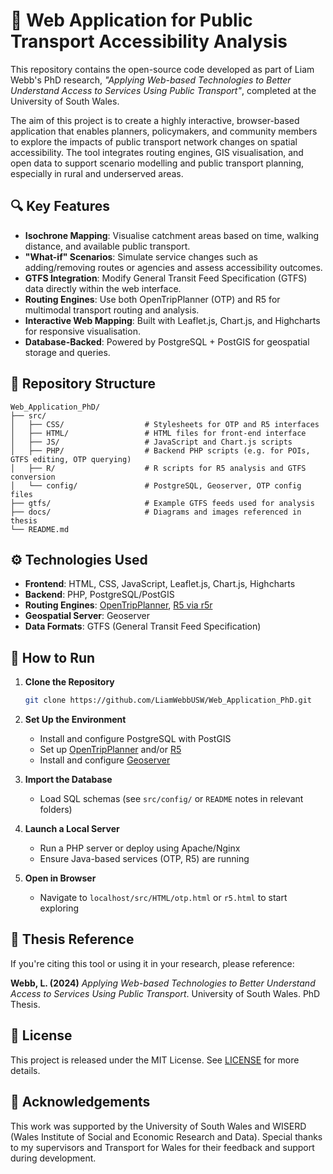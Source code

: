 
# 🚌 Web Application for Public Transport Accessibility Analysis

This repository contains the open-source code developed as part of Liam Webb's PhD research, *"Applying Web-based Technologies to Better Understand Access to Services Using Public Transport"*, completed at the University of South Wales.

The aim of this project is to create a highly interactive, browser-based application that enables planners, policymakers, and community members to explore the impacts of public transport network changes on spatial accessibility. The tool integrates routing engines, GIS visualisation, and open data to support scenario modelling and public transport planning, especially in rural and underserved areas.

## 🔍 Key Features

- **Isochrone Mapping**: Visualise catchment areas based on time, walking distance, and available public transport.
- **"What-if" Scenarios**: Simulate service changes such as adding/removing routes or agencies and assess accessibility outcomes.
- **GTFS Integration**: Modify General Transit Feed Specification (GTFS) data directly within the web interface.
- **Routing Engines**: Use both OpenTripPlanner (OTP) and R5 for multimodal transport routing and analysis.
- **Interactive Web Mapping**: Built with Leaflet.js, Chart.js, and Highcharts for responsive visualisation.
- **Database-Backed**: Powered by PostgreSQL + PostGIS for geospatial storage and queries.

## 🧱 Repository Structure

```
Web_Application_PhD/
├── src/
│   ├── CSS/                  # Stylesheets for OTP and R5 interfaces
│   ├── HTML/                 # HTML files for front-end interface
│   ├── JS/                   # JavaScript and Chart.js scripts
│   ├── PHP/                  # Backend PHP scripts (e.g. for POIs, GTFS editing, OTP querying)
│   ├── R/                    # R scripts for R5 analysis and GTFS conversion
│   └── config/               # PostgreSQL, Geoserver, OTP config files
├── gtfs/                     # Example GTFS feeds used for analysis
├── docs/                     # Diagrams and images referenced in thesis
└── README.md
```

## ⚙️ Technologies Used

- **Frontend**: HTML, CSS, JavaScript, Leaflet.js, Chart.js, Highcharts
- **Backend**: PHP, PostgreSQL/PostGIS
- **Routing Engines**: [OpenTripPlanner](https://www.opentripplanner.org/), [R5 via r5r](https://github.com/ipeaGIT/r5r)
- **Geospatial Server**: Geoserver
- **Data Formats**: GTFS (General Transit Feed Specification)

## 🚀 How to Run

1. **Clone the Repository**
   ```bash
   git clone https://github.com/LiamWebbUSW/Web_Application_PhD.git
   ```

2. **Set Up the Environment**
   - Install and configure PostgreSQL with PostGIS
   - Set up [OpenTripPlanner](https://docs.opentripplanner.org/en/latest/) and/or [R5](https://docs.conveyal.com/)
   - Install and configure [Geoserver](http://geoserver.org/)

3. **Import the Database**
   - Load SQL schemas (see `src/config/` or `README` notes in relevant folders)

4. **Launch a Local Server**
   - Run a PHP server or deploy using Apache/Nginx
   - Ensure Java-based services (OTP, R5) are running

5. **Open in Browser**
   - Navigate to `localhost/src/HTML/otp.html` or `r5.html` to start exploring

## 📘 Thesis Reference

If you're citing this tool or using it in your research, please reference:

**Webb, L. (2024)** *Applying Web-based Technologies to Better Understand Access to Services Using Public Transport*. University of South Wales. PhD Thesis.  

## 📜 License

This project is released under the MIT License. See [LICENSE](LICENSE) for more details.

## 🤝 Acknowledgements

This work was supported by the University of South Wales and WISERD (Wales Institute of Social and Economic Research and Data). Special thanks to my supervisors and Transport for Wales for their feedback and support during development.
